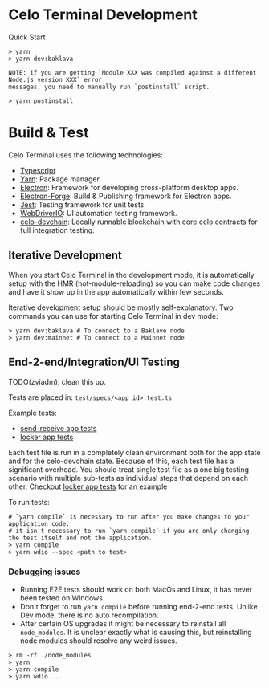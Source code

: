 # Celo Terminal Development

Quick Start
```
> yarn
> yarn dev:baklava
```

```
NOTE: if you are getting `Module XXX was compiled against a different Node.js version XXX` error
messages, you need to manually run `postinstall` script.

> yarn postinstall
```

# Build & Test

Celo Terminal uses the following technologies:

* [Typescript](https://www.typescriptlang.org/docs/)
* [Yarn](https://classic.yarnpkg.com/en/docs/): Package manager.
* [Electron](https://www.electronjs.org/docs): Framework for developing cross-platform desktop apps.
* [Electron-Forge](https://www.electronforge.io/): Build & Publishing framework for Electron apps.
* [Jest](https://jestjs.io/): Testing framework for unit tests.
* [WebDriverIO](https://webdriver.io/): UI automation testing framework.
* [celo-devchain](https://github.com/terminal-fi/celo-devchain): Locally runnable blockchain with core celo contracts for full integration testing.

## Iterative Development

When you start Celo Terminal in the development mode, it is automatically setup with the HMR (hot-module-reloading) so you
can make code changes and have it show up in the app automatically within few seconds.

Iterative development setup should be mostly self-explanatory. Two commands you can use for starting Celo Terminal in dev mode:
```
> yarn dev:baklava # To connect to a Baklave node
> yarn dev:mainnet # To connect to a Mainnet node
```

## End-2-end/Integration/UI Testing

TODO(zviadm): clean this up.

Tests are placed in: `test/specs/<app id>.test.ts`

Example tests:
* [send-receive app tests](.../test/specs/send-receive.test.ts)
* [locker app tests](.../test/specs/locker.test.ts)

Each test file is run in a completely clean environment both for the app state and for the celo-devchain state. Because of this, each test
file has a significant overhead. You should treat single test file as a one big testing scenario with multiple sub-tests as individual
steps that depend on each other. Checkout [locker app tests](.../test/spec/locker.test.ts) for an example

To run tests:
```
# `yarn compile` is necessary to run after you make changes to your application code.
# it isn't necessary to run `yarn compile` if you are only changing the test itself and not the application.
> yarn compile
> yarn wdio --spec <path to test>
```

### Debugging issues

* Running E2E tests should work on both MacOs and Linux, it has never been tested on Windows.
* Don't forget to run `yarn compile` before running end-2-end tests. Unlike Dev mode, there is no auto recompilation.
* After certain OS upgrades it might be necessary to reinstall all `node_modules`. It is unclear exactly what is causing this, but reinstalling node modules should resolve any weird issues.
```
> rm -rf ./node_modules
> yarn
> yarn compile
> yarn wdio ...
```



